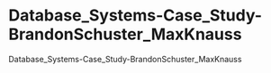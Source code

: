 # Database_Systems-Case_Study-BrandonSchuster_MaxKnauss
Database_Systems-Case_Study-BrandonSchuster_MaxKnauss
